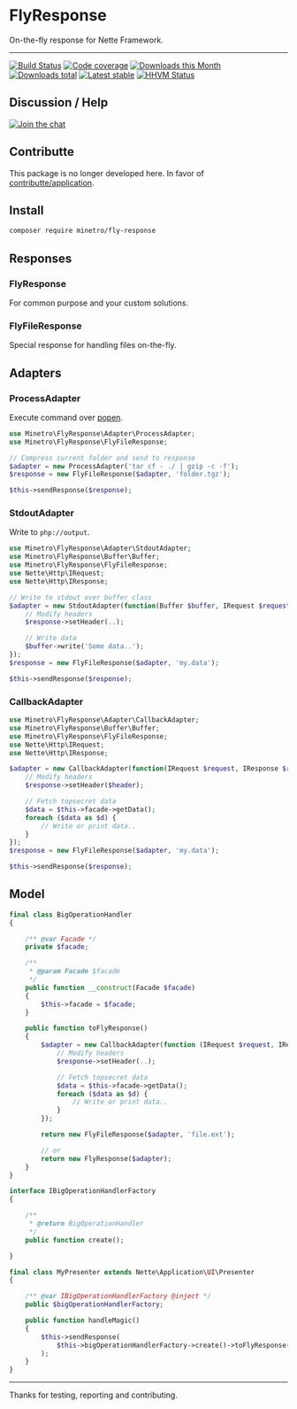 # FlyResponse

On-the-fly response for Nette Framework.

-----

[![Build Status](https://img.shields.io/travis/minetro/fly-response.svg?style=flat-square)](https://travis-ci.org/minetro/fly-response)
[![Code coverage](https://img.shields.io/coveralls/minetro/fly-response.svg?style=flat-square)](https://coveralls.io/r/minetro/fly-response)
[![Downloads this Month](https://img.shields.io/packagist/dm/minetro/fly-response.svg?style=flat-square)](https://packagist.org/packages/minetro/fly-response)
[![Downloads total](https://img.shields.io/packagist/dt/minetro/fly-response.svg?style=flat-square)](https://packagist.org/packages/minetro/fly-response)
[![Latest stable](https://img.shields.io/packagist/v/minetro/fly-response.svg?style=flat-square)](https://packagist.org/packages/minetro/fly-response)
[![HHVM Status](https://img.shields.io/hhvm/minetro/fly-response.svg?style=flat-square)](http://hhvm.h4cc.de/package/minetro/fly-response)

## Discussion / Help

[![Join the chat](https://img.shields.io/gitter/room/minetro/nette.svg?style=flat-square)](https://gitter.im/minetro/nette?utm_source=badge&utm_medium=badge&utm_campaign=pr-badge&utm_content=badge)

## Contributte

This package is no longer developed here. In favor of [contributte/application](https://github.com/contributte/application).

## Install

```bash
composer require minetro/fly-response
```

## Responses

### FlyResponse

For common purpose and your custom solutions.

### FlyFileResponse

Special response for handling files on-the-fly.

## Adapters

### ProcessAdapter

Execute command over [popen](http://php.net/manual/en/function.popen.php).

```php
use Minetro\FlyResponse\Adapter\ProcessAdapter;
use Minetro\FlyResponse\FlyFileResponse;

// Compress current folder and send to response
$adapter = new ProcessAdapter('tar cf - ./ | gzip -c -f');
$response = new FlyFileResponse($adapter, 'folder.tgz');

$this->sendResponse($response);
```

### StdoutAdapter

Write to `php://output`.

```php
use Minetro\FlyResponse\Adapter\StdoutAdapter;
use Minetro\FlyResponse\Buffer\Buffer;
use Minetro\FlyResponse\FlyFileResponse;
use Nette\Http\IRequest;
use Nette\Http\IResponse;

// Write to stdout over buffer class
$adapter = new StdoutAdapter(function(Buffer $buffer, IRequest $request, IResponse $response) {
	// Modify headers
	$response->setHeader(..);

	// Write data
	$buffer->write('Some data..');
});
$response = new FlyFileResponse($adapter, 'my.data');

$this->sendResponse($response);
```

### CallbackAdapter

```php
use Minetro\FlyResponse\Adapter\CallbackAdapter;
use Minetro\FlyResponse\Buffer\Buffer;
use Minetro\FlyResponse\FlyFileResponse;
use Nette\Http\IRequest;
use Nette\Http\IResponse;

$adapter = new CallbackAdapter(function(IRequest $request, IResponse $response) use ($model) {
	// Modify headers
	$response->setHeader($header);

	// Fetch topsecret data
	$data = $this->facade->getData();
	foreach ($data as $d) {
		// Write or print data..
	}
});
$response = new FlyFileResponse($adapter, 'my.data');

$this->sendResponse($response);
```

## Model

```php
final class BigOperationHandler
{

	/** @var Facade */
	private $facade;

	/**
	 * @param Facade $facade
	 */
	public function __construct(Facade $facade)
	{
		$this->facade = $facade;
	}

	public function toFlyResponse()
	{
		$adapter = new CallbackAdapter(function (IRequest $request, IResponse $response) {
			// Modify headers
			$response->setHeader(..);

			// Fetch topsecret data
			$data = $this->facade->getData();
			foreach ($data as $d) {
				// Write or print data..
			}
		});

		return new FlyFileResponse($adapter, 'file.ext');

		// or
		return new FlyResponse($adapter);
	}
}

interface IBigOperationHandlerFactory
{

	/**
	 * @return BigOperationHandler
	 */
	public function create();

}

final class MyPresenter extends Nette\Application\UI\Presenter
{

	/** @var IBigOperationHandlerFactory @inject */
	public $bigOperationHandlerFactory;

	public function handleMagic()
	{
		$this->sendResponse(
			$this->bigOperationHandlerFactory->create()->toFlyResponse()
		);
	}
}
```

-----

Thanks for testing, reporting and contributing.
